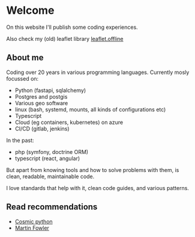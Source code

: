 # Welcome

On this website I'll publish some coding experiences.

Also check my (old) leaflet library [leaflet.offline](https://github.com/allartk/leaflet.offline)

## About me

Coding over 20 years in various programming languages. Currently mosly focussed on:

* Python (fastapi, sqlalchemy)
* Postgres and postgis
* Various geo software
* linux (bash, systemd, mounts, all kinds of configurations etc)
* Typescript
* Cloud (eg containers, kubernetes) on azure
* CI/CD (gitlab, jenkins)

In the past:

* php (symfony, doctrine ORM)
* typescript (react, angular)

But apart from knowing tools and how to solve problems with them, is clean, readable, maintainable code.

I love standards that help with it, clean code guides, and various patterns.

## Read recommendations

* [Cosmic python](https://www.cosmicpython.com/)
* [Martin Fowler](https://martinfowler.com/)
